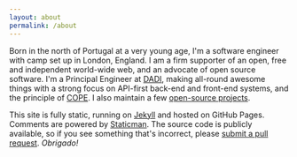 ```yaml
---
layout: about
permalink: /about
---
```

Born in the north of Portugal at a very young age, I'm a software engineer with camp set up in London, England. I am a firm supporter of an open, free and independent world-wide web, and an advocate of open source software. I'm a Principal Engineer at [DADI](https://dadi.tech), making all-round awesome things with a strong focus on API-first back-end and front-end systems, and the principle of [COPE](https://dadi.tech/en/concepts/api-first-and-cope/). I also maintain a few [open-source projects](/projects).

This site is fully static, running on [Jekyll](http://jekyllrb.com/) and hosted on GitHub Pages. Comments are powered by [Staticman](https://staticman.net). The source code is publicly available, so if you see something that's incorrect, please [submit a pull request](https://github.com/eduardoboucas/eduardoboucas.github.io/compare). *Obrigado!*<!--tomb-->
